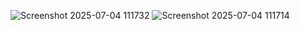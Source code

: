![Screenshot 2025-07-04 111732](https://github.com/user-attachments/assets/888be87d-52e3-498d-bcfc-4a115a96be42)
![Screenshot 2025-07-04 111714](https://github.com/user-attachments/assets/549ba765-dbc2-417a-b7f5-ebd86360de5c)
